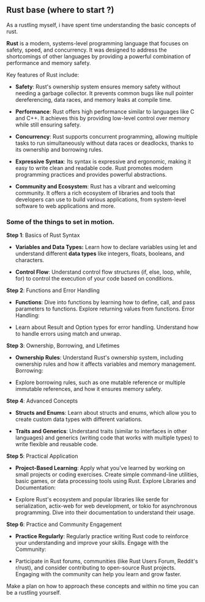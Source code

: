 ## Rust base (where to start ?)

As a rustling myself, i have spent time understanding the basic concepts of rust. 

**Rust** is a modern, systems-level programming language that focuses on safety, speed, and concurrency. It was designed to address the shortcomings of other languages by providing a powerful combination of performance and memory safety.

Key features of Rust include:

- **Safety**: Rust's ownership system ensures memory safety without needing a garbage collector. It prevents common bugs like null pointer dereferencing, data races, and memory leaks at compile time.

- **Performance**: Rust offers high performance similar to languages like C and C++. It achieves this by providing low-level control over memory while still ensuring safety.

- **Concurrency**: Rust supports concurrent programming, allowing multiple tasks to run simultaneously without data races or deadlocks, thanks to its ownership and borrowing rules.

- **Expressive Syntax**: Its syntax is expressive and ergonomic, making it easy to write clean and readable code. Rust promotes modern programming practices and provides powerful abstractions.

- **Community and Ecosystem**: Rust has a vibrant and welcoming community. It offers a rich ecosystem of libraries and tools that developers can use to build various applications, from system-level software to web applications and more.

### Some of the things to set in motion.

**Step 1**: Basics of Rust Syntax

- **Variables and Data Types:**
Learn how to declare variables using let and understand different **data types** like integers, floats, booleans, and characters.

- **Control Flow**:
 Understand control flow structures (if, else, loop, while, for) to control the execution of your code based on conditions.

**Step 2**: Functions and Error Handling

- **Functions**:
Dive into functions by learning how to define, call, and pass parameters to functions. Explore returning values from functions.
Error Handling:

- Learn about Result and Option types for error handling. Understand how to handle errors using match and unwrap.

**Step 3**: Ownership, Borrowing, and Lifetimes

- **Ownership Rules**:
Understand Rust's ownership system, including ownership rules and how it affects variables and memory management.
Borrowing:

- Explore borrowing rules, such as one mutable reference or multiple immutable references, and how it ensures memory safety.

**Step 4**: Advanced Concepts

- **Structs and Enums**:
Learn about structs and enums, which allow you to create custom data types with different variations.

- **Traits and Generics**:
Understand traits (similar to interfaces in other languages) and generics (writing code that works with multiple types) to write flexible and reusable code.

**Step 5**: Practical Application

- **Project-Based Learning**:
Apply what you've learned by working on small projects or coding exercises. Create simple command-line utilities, basic games, or data processing tools using Rust.
Explore Libraries and Documentation:

- Explore Rust's ecosystem and popular libraries like serde for serialization, actix-web for web development, or tokio for asynchronous programming. Dive into their documentation to understand their usage.

**Step 6**: Practice and Community Engagement

- **Practice Regularly**:
Regularly practice writing Rust code to reinforce your understanding and improve your skills.
Engage with the Community:

- Participate in Rust forums, communities (like Rust Users Forum, Reddit's r/rust), and consider contributing to open-source Rust projects. Engaging with the community can help you learn and grow faster.


Make a plan on how to approach these concepts and within no time you can be a rustling yourself.